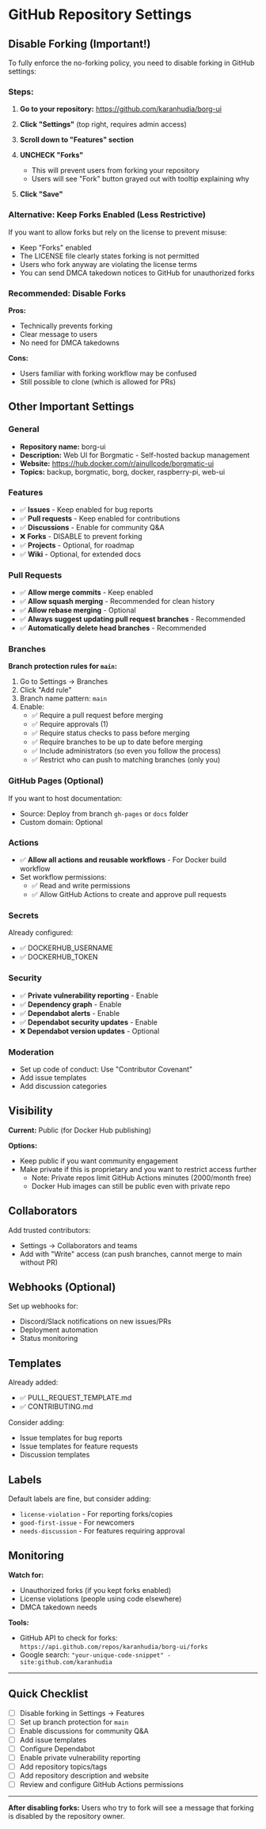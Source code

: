 # GitHub Repository Settings

## Disable Forking (Important!)

To fully enforce the no-forking policy, you need to disable forking in GitHub settings:

### Steps:

1. **Go to your repository:** https://github.com/karanhudia/borg-ui

2. **Click "Settings"** (top right, requires admin access)

3. **Scroll down to "Features" section**

4. **UNCHECK "Forks"**
   - This will prevent users from forking your repository
   - Users will see "Fork" button grayed out with tooltip explaining why

5. **Click "Save"**

### Alternative: Keep Forks Enabled (Less Restrictive)

If you want to allow forks but rely on the license to prevent misuse:

- Keep "Forks" enabled
- The LICENSE file clearly states forking is not permitted
- Users who fork anyway are violating the license terms
- You can send DMCA takedown notices to GitHub for unauthorized forks

### Recommended: Disable Forks

**Pros:**
- Technically prevents forking
- Clear message to users
- No need for DMCA takedowns

**Cons:**
- Users familiar with forking workflow may be confused
- Still possible to clone (which is allowed for PRs)

## Other Important Settings

### General

- **Repository name:** borg-ui
- **Description:** Web UI for Borgmatic - Self-hosted backup management
- **Website:** https://hub.docker.com/r/ainullcode/borgmatic-ui
- **Topics:** backup, borgmatic, borg, docker, raspberry-pi, web-ui

### Features

- ✅ **Issues** - Keep enabled for bug reports
- ✅ **Pull requests** - Keep enabled for contributions
- ✅ **Discussions** - Enable for community Q&A
- ❌ **Forks** - DISABLE to prevent forking
- ✅ **Projects** - Optional, for roadmap
- ✅ **Wiki** - Optional, for extended docs

### Pull Requests

- ✅ **Allow merge commits** - Keep enabled
- ✅ **Allow squash merging** - Recommended for clean history
- ✅ **Allow rebase merging** - Optional
- ✅ **Always suggest updating pull request branches** - Recommended
- ✅ **Automatically delete head branches** - Recommended

### Branches

**Branch protection rules for `main`:**

1. Go to Settings → Branches
2. Click "Add rule"
3. Branch name pattern: `main`
4. Enable:
   - ✅ Require a pull request before merging
   - ✅ Require approvals (1)
   - ✅ Require status checks to pass before merging
   - ✅ Require branches to be up to date before merging
   - ✅ Include administrators (so even you follow the process)
   - ✅ Restrict who can push to matching branches (only you)

### GitHub Pages (Optional)

If you want to host documentation:

- Source: Deploy from branch `gh-pages` or `docs` folder
- Custom domain: Optional

### Actions

- ✅ **Allow all actions and reusable workflows** - For Docker build workflow
- Set workflow permissions:
  - ✅ Read and write permissions
  - ✅ Allow GitHub Actions to create and approve pull requests

### Secrets

Already configured:
- ✅ DOCKERHUB_USERNAME
- ✅ DOCKERHUB_TOKEN

### Security

- ✅ **Private vulnerability reporting** - Enable
- ✅ **Dependency graph** - Enable
- ✅ **Dependabot alerts** - Enable
- ✅ **Dependabot security updates** - Enable
- ❌ **Dependabot version updates** - Optional

### Moderation

- Set up code of conduct: Use "Contributor Covenant"
- Add issue templates
- Add discussion categories

## Visibility

**Current:** Public (for Docker Hub publishing)

**Options:**
- Keep public if you want community engagement
- Make private if this is proprietary and you want to restrict access further
  - Note: Private repos limit GitHub Actions minutes (2000/month free)
  - Docker Hub images can still be public even with private repo

## Collaborators

Add trusted contributors:
- Settings → Collaborators and teams
- Add with "Write" access (can push branches, cannot merge to main without PR)

## Webhooks (Optional)

Set up webhooks for:
- Discord/Slack notifications on new issues/PRs
- Deployment automation
- Status monitoring

## Templates

Already added:
- ✅ PULL_REQUEST_TEMPLATE.md
- ✅ CONTRIBUTING.md

Consider adding:
- Issue templates for bug reports
- Issue templates for feature requests
- Discussion templates

## Labels

Default labels are fine, but consider adding:
- `license-violation` - For reporting forks/copies
- `good-first-issue` - For newcomers
- `needs-discussion` - For features requiring approval

## Monitoring

**Watch for:**
- Unauthorized forks (if you kept forks enabled)
- License violations (people using code elsewhere)
- DMCA takedown needs

**Tools:**
- GitHub API to check for forks: `https://api.github.com/repos/karanhudia/borg-ui/forks`
- Google search: `"your-unique-code-snippet" -site:github.com/karanhudia`

---

## Quick Checklist

- [ ] Disable forking in Settings → Features
- [ ] Set up branch protection for `main`
- [ ] Enable discussions for community Q&A
- [ ] Add issue templates
- [ ] Configure Dependabot
- [ ] Enable private vulnerability reporting
- [ ] Add repository topics/tags
- [ ] Add repository description and website
- [ ] Review and configure GitHub Actions permissions

---

**After disabling forks:** Users who try to fork will see a message that forking is disabled by the repository owner.
